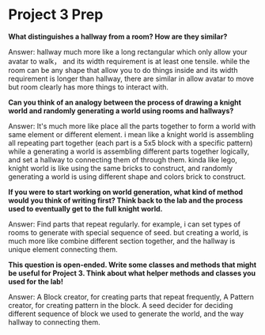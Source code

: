 # Project 3 Prep

**What distinguishes a hallway from a room? How are they similar?**

Answer: hallway much more like a long rectangular which only allow your avatar to walk， and its width requirement is at least one tensile.
while the room can be any shape that allow you to do things inside and its width requirement is longer than hallway, there are similar in allow avatar to move but room clearly has more things to interact with.

**Can you think of an analogy between the process of 
drawing a knight world and randomly generating a world 
using rooms and hallways?**

Answer: It's much more like place all the parts together to form a world with same element or different element.
i mean like a knight world is assembling all repeating part together (each part is a 5x5 block with a specific pattern)
while a generating a world is assembling different parts together logically, and set a hallway to connecting them of through them.
kinda like lego, knight world is like using the same bricks to construct, and randomly generating a world is using different shape and colors brick to construct.

**If you were to start working on world generation, what kind of method would you think of writing first? 
Think back to the lab and the process used to eventually 
get to the full knight world.**

Answer: Find parts that repeat regularly. for example, i can set types of rooms to generate with special sequence of seed.
but creating a world, is much more like combine different section together, and the hallway is unique element connecting them.

**This question is open-ended. Write some classes 
and methods that might be useful for Project 3. Think 
about what helper methods and classes you used for the lab!**

Answer: A Block creator, for creating parts that repeat frequently,
        A Pattern creator, for creating pattern in the block.
        A seed decider for deciding different sequence of block we used to generate the world, and the way hallway to connecting them.

        

